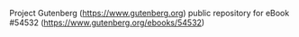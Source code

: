 Project Gutenberg (https://www.gutenberg.org) public repository for
eBook #54532 (https://www.gutenberg.org/ebooks/54532)
